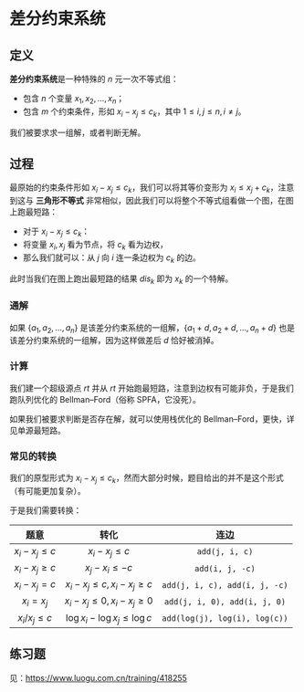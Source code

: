 # 差分约束系统

## 定义

**差分约束系统**是一种特殊的 $n$ 元一次不等式组：

- 包含 $n$ 个变量 $x_1,x_2,\dots,x_n$；
- 包含 $m$ 个约束条件，形如 $x_i-x_j \le c_k$，其中 $1 \le i, j \le n, i \neq j$。

我们被要求求一组解，或者判断无解。

## 过程

最原始的约束条件形如 $x_i-x_j \le c_k$，我们可以将其等价变形为 $x_i\leq x_j+c_k$，注意到这与 **三角形不等式** 非常相似，因此我们可以将整个不等式组看做一个图，在图上跑最短路：

- 对于 $x_i-x_j \le c_k$：
- 将变量 $x_i,x_j$ 看为节点，将 $c_k$ 看为边权，
- 那么我们就可以：从 $j$ 向 $i$ 连一条边权为 $c_k$ 的边。

此时当我们在图上跑出最短路的结果 $\mathit{dis}_k$ 即为 $x_k$ 的一个特解。

### 通解

如果 $\{a_1,a_2,\dots,a_n\}$ 是该差分约束系统的一组解，$\{a_1+d,a_2+d,\dots,a_n+d\}$ 也是该差分约束系统的一组解，因为这样做差后 $d$ 恰好被消掉。

### 计算

我们建一个超级源点 $\mathit{rt}$ 并从 $\mathit{rt}$ 开始跑最短路，注意到边权有可能非负，于是我们跑队列优化的 Bellman–Ford（俗称 SPFA，它没死）。

如果我们被要求判断是否存在解，就可以使用栈优化的 Bellman–Ford，更快，详见单源最短路。

### 常见的转换

我们的原型形式为 $x_i-x_j\le c_k$，然而大部分时候，题目给出的并不是这个形式（有可能更加复杂）。

于是我们需要转换：

| 题意 | 转化 | 连边 |
| :-: | :-: | :-: |
| $x_i-x_j\le c$ | $x_i-x_j\le c$ | `add(j, i, c)` |
| $x_i-x_j\ge c$ | $x_j-x_i\le -c$ | `add(i, j, -c)` |
| $x_i-x_j=c$ | $x_i-x_j\le c,x_i-x_j\ge c$ | `add(j, i, c), add(i, j, -c)` |
| $x_i=x_j$ | $x_i-x_j\le 0,x_i-x_j\ge 0$ | `add(j, i, 0), add(i, j, 0)` |
| $x_i/x_j\le c$ | $\log x_i-\log x_j\le \log c$ | `add(log(j), log(i), log(c))` |

## 练习题

见：<https://www.luogu.com.cn/training/418255>
